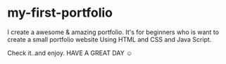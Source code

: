 # my-first-portfolio
I create a awesome &amp; amazing portfolio.
It's for beginners who is want to create a small portfolio website
Using HTML and CSS and Java Script.

Check it..and enjoy.
      HAVE A GREAT DAY ☺️
